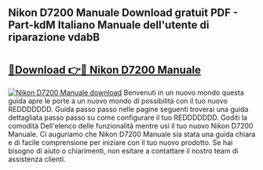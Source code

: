 ## Nikon D7200 Manuale Download gratuit PDF - Part-kdM Italiano Manuale dell'utente di riparazione vdabB

# <h2><a href="http://dfepir1.blite.top/?on=Nikon+D7200+Manuale">🔗Download 👉🔴 Nikon D7200 Manuale</a></h2>

[![Nikon D7200 Manuale download](https://i.imgur.com/lujVjoI.png)](http://dfepir1.blite.top/?on=Nikon+D7200+Manuale)
Benvenuti in un nuovo mondo questa guida apre le porte a un nuovo mondo di possibilità con il tuo nuovo REDDDDDDD. Guida passo passo nelle pagine seguenti troverai una guida dettagliata passo passo su come configurare il tuo REDDDDDDD. Goditi la comodità Dell'elenco delle funzionalità mentre usi il tuo nuovo Nikon D7200 Manuale. Ci auguriamo che Nikon D7200 Manuale sia stata una guida chiara e di facile comprensione per iniziare con il tuo nuovo prodotto. Se hai bisogno di aiuto o chiarimenti, non esitare a contattare il nostro team di assistenza clienti.
